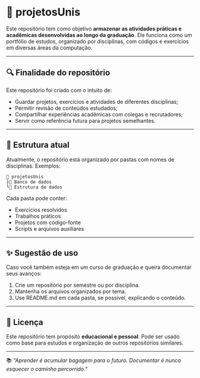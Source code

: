 # 📂 projetosUnis

Este repositório tem como objetivo **armazenar as atividades práticas e acadêmicas desenvolvidas ao longo da graduação**. Ele funciona como um portfólio de estudos, organizado por disciplinas, com códigos e exercícios em diversas áreas da computação.

---

## 🔍 Finalidade do repositório

Este repositório foi criado com o intuito de:

- Guardar projetos, exercícios e atividades de diferentes disciplinas;
- Permitir revisão de conteúdos estudados;
- Compartilhar experiências acadêmicas com colegas e recrutadores;
- Servir como referência futura para projetos semelhantes.

---

## 📁 Estrutura atual

Atualmente, o repositório está organizado por pastas com nomes de disciplinas. Exemplos:

```
📂 projetosUnis
├️📁 Banco de dados
└️📁 Estrutura de dados
```

Cada pasta pode conter:
- Exercícios resolvidos
- Trabalhos práticos
- Projetos com código-fonte
- Scripts e arquivos auxiliares

---

## ✨ Sugestão de uso

Caso você também esteja em um curso de graduação e queira documentar seus avanços:

1. Crie um repositório por semestre ou por disciplina.
2. Mantenha os arquivos organizados por tema.
3. Use README.md em cada pasta, se possível, explicando o conteúdo.

---

## 📘 Licença

Este repositório tem propósito **educacional e pessoal**. Pode ser usado como base para estudos e organização de outros repositórios similares.

---

📚 _"Aprender é acumular bagagem para o futuro. Documentar é nunca esquecer o caminho percorrido."_

